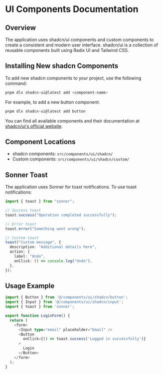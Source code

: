 # UI Components Documentation

## Overview

The application uses shadcn/ui components and custom components to create a consistent and modern user interface. shadcn/ui is a collection of reusable components built using Radix UI and Tailwind CSS.

## Installing New shadcn Components

To add new shadcn components to your project, use the following command:

```bash
pnpm dlx shadcn-ui@latest add <component-name>
```

For example, to add a new button component:

```bash
pnpm dlx shadcn-ui@latest add button
```

You can find all available components and their documentation at [shadcn/ui's official website](https://ui.shadcn.com/docs/components).

## Component Locations

- shadcn components: `src/components/ui/shadcn/`
- Custom components: `src/components/ui/shadcn/custom/`

## Sonner Toast

The application uses Sonner for toast notifications. To use toast notifications:

```typescript
import { toast } from "sonner";

// Success toast
toast.success("Operation completed successfully");

// Error toast
toast.error("Something went wrong");

// Custom toast
toast("Custom message", {
  description: "Additional details here",
  action: {
    label: "Undo",
    onClick: () => console.log("Undo"),
  },
});
```

## Usage Example

```typescript
import { Button } from '@/components/ui/shadcn/button';
import { Input } from '@/components/ui/shadcn/input';
import { toast } from 'sonner';

export function LoginForm() {
  return (
    <form>
      <Input type="email" placeholder="Email" />
      <Button
        onClick={() => toast.success('Logged in successfully')}
      >
        Login
      </Button>
    </form>
  );
}
```
